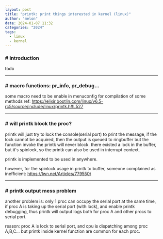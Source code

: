 ```yaml
---
layout: post
title: "printk: print things interested in kernel (linux)"
author: "melon"
date: 2024-01-07 11:32
categories: "2024"
tags:
  - linux
  - kernel
---
```


### # introduction
todo

<hr>

### # macro functions: pr_info, pr_debug\.\.\.
some macro need to be enable in menuconfig for compilation of some methods
ref: https://elixir.bootlin.com/linux/v6.5-rc5/source/include/linux/printk.h#L527

<hr>

### # will printk block the proc?
printk will just try to lock the console(serial port) to print the message, if the lock cannot be acquired,
then the output is queued to ringbuffer but the function invoke the printk will never block.
there existed a lock in the buffer, but it's spinlock, so the printk can also be used in interrupt context.

printk is implemented to be used in anywhere.

however, for the spinlock usage in printk to buffer, someone complained as inefficient: https://lwn.net/Articles/779550/

<hr>

### # printk output mess problem
another problem is: only 1 proc can occupy the serial port at the same time, if proc A is taking up the serial port (with lock),
and enable printk debugging, thus printk will output logs both for proc A and other procs to serial port.

reason: proc A is lock to serial port, and cpu is dispatching among proc A,B,C\.\.\.
but printk inside kernel function are common for each proc.
